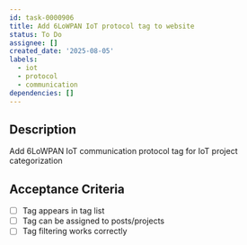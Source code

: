 ```yaml
---
id: task-0000906
title: Add 6LoWPAN IoT protocol tag to website
status: To Do
assignee: []
created_date: '2025-08-05'
labels:
  - iot
  - protocol
  - communication
dependencies: []
---
```


## Description

Add 6LoWPAN IoT communication protocol tag for IoT project categorization

## Acceptance Criteria

- [ ] Tag appears in tag list
- [ ] Tag can be assigned to posts/projects
- [ ] Tag filtering works correctly
